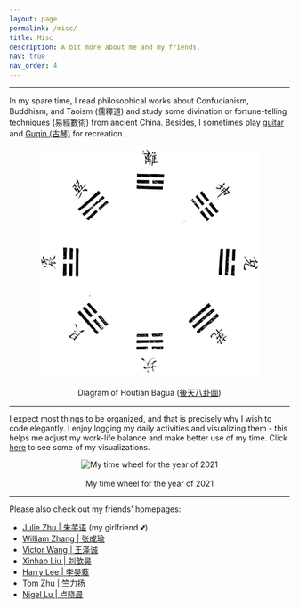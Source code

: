 ```yaml
---
layout: page
permalink: /misc/
title: Misc
description: A bit more about me and my friends.
nav: true
nav_order: 4
---
```


---

In my spare time, I read philosophical works about Confucianism, Buddhism, and Taoism (儒釋道) and study some divination or fortune-telling techniques (易經數術) from ancient China. Besides, I sometimes play [guitar](https://drive.google.com/file/d/1SU3S5UhBUUoE5TJy_hmK87xawhIVPJrA/view?usp=sharing) and [Guqin (古琴)](https://drive.google.com/file/d/1lA3CFnW4XLk4gSvLlmlt_FXuuK5w3zMz/view?usp=sharing) for recreation.

<p align="center">
  <img src="../assets/img/htbg.png" alt="Diagram of Houtian Bagua" width="400"> <br> <br>
  Diagram of Houtian Bagua (<a href="https://zh.wikisource.org/zh-hant/File:Imperial_Encyclopaedia_-_Education_and_Conduct_-_pic138_-_%E5%BE%8C%E5%A4%A9%E5%85%AB%E5%8D%A6%E5%9C%96.svg" target="_blank">後天八卦圖</a>)
</p>

---

I expect most things to be organized, and that is precisely why I wish to code elegantly. I enjoy logging my daily activities and visualizing them - this helps me adjust my work-life balance and make better use of my time. Click [here](https://drive.google.com/drive/folders/1HwU6hjsAsYE5VIdbLdq3Xe1YJMJyeYqR?usp=sharing) to see some of my visualizations.

<p align="center">
  <img src="../assets/img/timewheel.png" alt="My time wheel for the year of 2021" width="400"> <br> <br>
  My time wheel for the year of 2021
</p>

---

Please also check out my friends' homepages:
 - [Julie Zhu | 朱芊语](https://qianyu-zhu.github.io/) (my girlfriend :two_hearts:)
 - [William Zhang | 张成瑜](https://mstxy.github.io/)
 - [Victor Wang | 王泽诚](https://victor-wang-902.github.io/)
 - [Xinhao Liu | 刘歆昊](https://gaaaavin.github.io/)
 - [Harry Lee | 李昊蕤](https://harrilee.site/)
 - [Tom Zhu | 竺力扬](https://tomzhu.site/)
 - [Nigel Lu | 卢晓晨](https://nigellu.github.io/)
